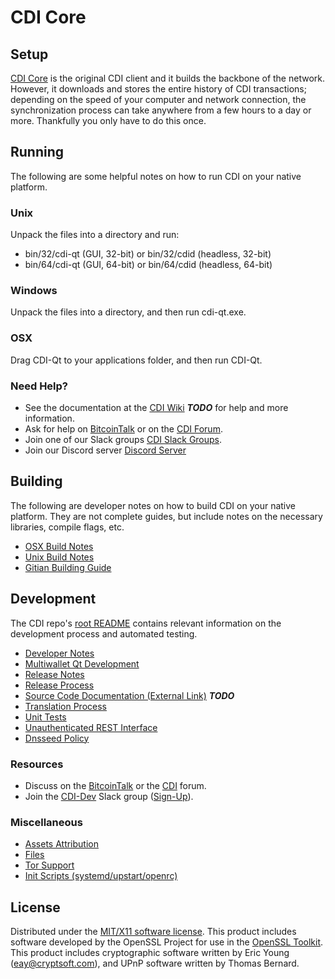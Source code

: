 CDI Core
=====================

Setup
---------------------
[CDI Core](http://cdi.org/wallet) is the original CDI client and it builds the backbone of the network. However, it downloads and stores the entire history of CDI transactions; depending on the speed of your computer and network connection, the synchronization process can take anywhere from a few hours to a day or more. Thankfully you only have to do this once.

Running
---------------------
The following are some helpful notes on how to run CDI on your native platform.

### Unix

Unpack the files into a directory and run:

- bin/32/cdi-qt (GUI, 32-bit) or bin/32/cdid (headless, 32-bit)
- bin/64/cdi-qt (GUI, 64-bit) or bin/64/cdid (headless, 64-bit)

### Windows

Unpack the files into a directory, and then run cdi-qt.exe.

### OSX

Drag CDI-Qt to your applications folder, and then run CDI-Qt.

### Need Help?

* See the documentation at the [CDI Wiki](https://en.bitcoin.it/wiki/Main_Page) ***TODO***
for help and more information.
* Ask for help on [BitcoinTalk](https://bitcointalk.org/index.php?topic=1262920.0) or on the [CDI Forum](http://forum.cdi.org/).
* Join one of our Slack groups [CDI Slack Groups](https://cdi.org/slack-logins/).
* Join our Discord server [Discord Server](https://discord.gg/dTRhamf)

Building
---------------------
The following are developer notes on how to build CDI on your native platform. They are not complete guides, but include notes on the necessary libraries, compile flags, etc.

- [OSX Build Notes](build-osx.md)
- [Unix Build Notes](build-unix.md)
- [Gitian Building Guide](gitian-building.md)

Development
---------------------
The CDI repo's [root README](https://github.com/cdiproject/CDI/blob/master/README.md) contains relevant information on the development process and automated testing.

- [Developer Notes](developer-notes.md)
- [Multiwallet Qt Development](multiwallet-qt.md)
- [Release Notes](release-notes.md)
- [Release Process](release-process.md)
- [Source Code Documentation (External Link)](https://dev.visucore.com/bitcoin/doxygen/) ***TODO***
- [Translation Process](translation_process.md)
- [Unit Tests](unit-tests.md)
- [Unauthenticated REST Interface](REST-interface.md)
- [Dnsseed Policy](dnsseed-policy.md)

### Resources

* Discuss on the [BitcoinTalk](https://bitcointalk.org/index.php?topic=1262920.0) or the [CDI](http://forum.cdi.org/) forum.
* Join the [CDI-Dev](https://cdi-dev.slack.com/) Slack group ([Sign-Up](https://cdi-dev.herokuapp.com/)).

### Miscellaneous
- [Assets Attribution](assets-attribution.md)
- [Files](files.md)
- [Tor Support](tor.md)
- [Init Scripts (systemd/upstart/openrc)](init.md)

License
---------------------
Distributed under the [MIT/X11 software license](http://www.opensource.org/licenses/mit-license.php).
This product includes software developed by the OpenSSL Project for use in the [OpenSSL Toolkit](https://www.openssl.org/). This product includes
cryptographic software written by Eric Young ([eay@cryptsoft.com](mailto:eay@cryptsoft.com)), and UPnP software written by Thomas Bernard.
